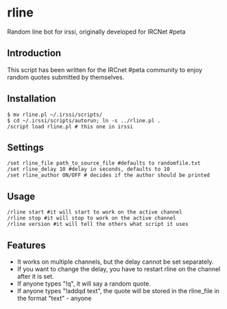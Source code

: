 rline
=====

Random line bot for irssi, originally developed for IRCNet #peta

Introduction
-------------

This script has been written for the IRCnet #peta community
to enjoy random quotes submitted by themselves.

Installation
-------------

    $ mv rline.pl ~/.irssi/scripts/
    $ cd ~/.irssi/scripts/autorun; ln -s ../rline.pl .
    /script load rline.pl # this one in irssi

Settings
-------------

    /set rline_file path_to_source_file #defaults to randomfile.txt
    /set rline_delay 10 #delay in seconds, defaults to 10
    /set rline_author ON/OFF # decides if the author should be printed

Usage
-------------

    /rline start #it will start to work on the active channel
    /rline stop #it will stop to work on the active channel
    /rline version #it will tell the others what script it uses

Features
-------------

- It works on multiple channels, but the delay cannot be set
  separately.
- If you want to change the delay, you have to restart rline
  on the channel after it is set.
- If anyone types "!q", it will say a random quote.
- If anyone types "!addqd text", the quote will be stored in the
  rline_file in the format "text" - anyone
